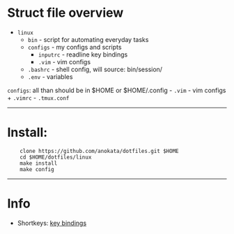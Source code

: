 # Struct file overview
- `linux` 
    - `bin` - script for automating everyday tasks
    - `configs` - my configs and scripts
        - `inputrc` - readline key bindings
        - `.vim` - vim configs
    - `.bashrc` - shell config, will source: bin/session/
    - `.env` - variables

`configs`: all than should be in $HOME or $HOME/.config
    - `.vim` - vim configs + `.vimrc`
    - `.tmux.conf`

---

# Install:
```
    clone https://github.com/anokata/dotfiles.git $HOME
    cd $HOME/dotfiles/linux
    make install
    make config
```

---

# Info

* Shortkeys: [key bindings](linux/bindings.all.md)



